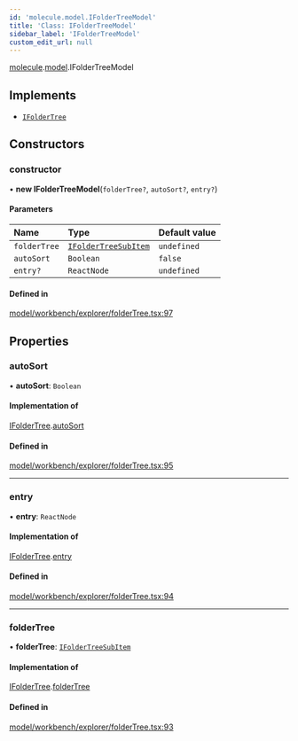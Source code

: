 ```yaml
---
id: 'molecule.model.IFolderTreeModel'
title: 'Class: IFolderTreeModel'
sidebar_label: 'IFolderTreeModel'
custom_edit_url: null
---
```


[molecule](../namespaces/molecule).[model](../namespaces/molecule.model).IFolderTreeModel

## Implements

-   [`IFolderTree`](../interfaces/molecule.model.IFolderTree)

## Constructors

### constructor

• **new IFolderTreeModel**(`folderTree?`, `autoSort?`, `entry?`)

#### Parameters

| Name         | Type                                                                    | Default value |
| :----------- | :---------------------------------------------------------------------- | :------------ |
| `folderTree` | [`IFolderTreeSubItem`](../interfaces/molecule.model.IFolderTreeSubItem) | `undefined`   |
| `autoSort`   | `Boolean`                                                               | `false`       |
| `entry?`     | `ReactNode`                                                             | `undefined`   |

#### Defined in

[model/workbench/explorer/folderTree.tsx:97](https://github.com/DTStack/molecule/blob/3e6bc450/src/model/workbench/explorer/folderTree.tsx#L97)

## Properties

### autoSort

• **autoSort**: `Boolean`

#### Implementation of

[IFolderTree](../interfaces/molecule.model.IFolderTree).[autoSort](../interfaces/molecule.model.IFolderTree#autosort)

#### Defined in

[model/workbench/explorer/folderTree.tsx:95](https://github.com/DTStack/molecule/blob/3e6bc450/src/model/workbench/explorer/folderTree.tsx#L95)

---

### entry

• **entry**: `ReactNode`

#### Implementation of

[IFolderTree](../interfaces/molecule.model.IFolderTree).[entry](../interfaces/molecule.model.IFolderTree#entry)

#### Defined in

[model/workbench/explorer/folderTree.tsx:94](https://github.com/DTStack/molecule/blob/3e6bc450/src/model/workbench/explorer/folderTree.tsx#L94)

---

### folderTree

• **folderTree**: [`IFolderTreeSubItem`](../interfaces/molecule.model.IFolderTreeSubItem)

#### Implementation of

[IFolderTree](../interfaces/molecule.model.IFolderTree).[folderTree](../interfaces/molecule.model.IFolderTree#foldertree)

#### Defined in

[model/workbench/explorer/folderTree.tsx:93](https://github.com/DTStack/molecule/blob/3e6bc450/src/model/workbench/explorer/folderTree.tsx#L93)
